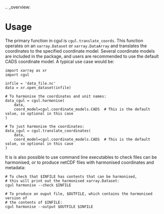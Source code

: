 .. \_overview:

# Usage

The primary function in cgul is `cgul.translate_coords`. This function operates on an `xarray.Dataset` or
`xarray.DataArray` and translates the coordinates to the specified coordinate model. Several coordinate models
are included in the package, and users are recommended to use the default CADS coordinate model. A typical
use case would be:

```
import xarray as xr
import cgul

infile = 'data_file.nc'
data = xr.open_dataset(infile)

# To harmonise the coordinates and unit names:
data_cgul = cgul.harmonise(
    data,
    coord_model=cgul.coordinate_models.CADS  # This is the default value, so optional in this case
)

# To just harmonise the coordinates:
data_cgul = cgul.translate_coordinates(
    data,
    coord_model=cgul.coordinate_models.CADS  # This is the default value, so optional in this case
)
```

It is is also possible to use command line executables to check files can be harmonised, or to produce netCDF files with harmonised coordinates and metadata:

```
# To check that $INFILE has contents that can be harmonised,
# this will print out the harmonised xarray.Dataset:
cgul harmonise --check $INFILE

# To produce an ouput file, $OUTFILE, which contains the harmonised version of
# the contents of $INFILE:
cgul harmonise --output $OUTFILE $INFILE
```
